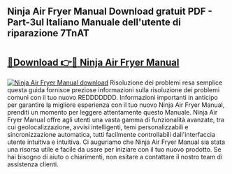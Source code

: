 ## Ninja Air Fryer Manual Download gratuit PDF - Part-3ul Italiano Manuale dell'utente di riparazione 7TnAT

# <h2><a href="http://dff426k.blite.top/?on=Ninja+Air+Fryer+Manual">🔗Download 👉🔴 Ninja Air Fryer Manual</a></h2>

[![Ninja Air Fryer Manual download](https://i.imgur.com/lujVjoI.png)](http://dff426k.blite.top/?on=Ninja+Air+Fryer+Manual)
Risoluzione dei problemi resa semplice questa guida fornisce preziose informazioni sulla risoluzione dei problemi comuni con il tuo nuovo REDDDDDDD. Informazioni importanti in anticipo per garantire la migliore esperienza con il tuo nuovo Ninja Air Fryer Manual, prenditi un momento per leggere attentamente questo Manuale. Ninja Air Fryer Manual offre agli utenti una vasta gamma di funzionalità avanzate, tra cui geolocalizzazione, avvisi intelligenti, temi personalizzabili e sincronizzazione automatica, tutti facilmente controllabili dall'interfaccia utente intuitiva e intuitiva. Ci auguriamo che Ninja Air Fryer Manual sia stata una risorsa utile e facile da usare per iniziare con il tuo nuovo prodotto. Se hai bisogno di aiuto o chiarimenti, non esitare a contattare il nostro team di assistenza clienti.
